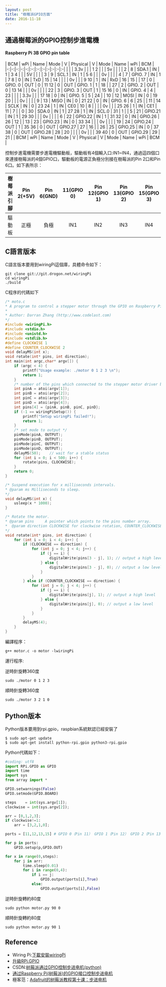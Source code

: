 ```yaml
---
layout: post
title: "樹莓派GPIO方面"
date: 2016-11-18
---
```


## 通過樹莓派的GPIO控制步進電機

#### Raspberry Pi 3B GPIO pin table
 
| BCM | wPi |   Name  | Mode | V | Physical | V | Mode | Name    | wPi | BCM |
 |-:|-:|-:|-:|-:|:-:|:-:|:-|:-|:-|:-|:-|
 |     |     |    3.3v |      |   |  1   2  |   |      | 5v      |     |     |
 |   2 |   8 |   SDA.1 |   IN | 1 |  3   4  |   |      | 5V      |     |     |
 |   3 |   9 |   SCL.1 |   IN | 1 |  5   6  |   |      | 0v      |     |     |
 |   4 |   7 | GPIO. 7 |   IN | 1 |  7   8  | 0 | IN   | TxD     | 15  | 14  |
 |     |     |      0v |      |   |  9   10 | 1 | IN   | RxD     | 16  | 15  |
 |  17 |   0 | GPIO. 0 |  OUT | 0 | 11   12 | 0 | OUT  | GPIO. 1 | 1   | 18  |
 |  27 |   2 | GPIO. 2 |  OUT | 0 | 13   14 |   |      | 0v      |     |     |
 |  22 |   3 | GPIO. 3 |  OUT | 1 | 15   16 | 0 | IN   | GPIO. 4 | 4   | 23  |
 |     |     |    3.3v |      |   | 17   18 | 0 | IN   | GPIO. 5 | 5   | 24  |
 |  10 |  12 |    MOSI |   IN | 0 | 19   20 |   |      | 0v      |     |     |
 |   9 |  13 |    MISO |   IN | 0 | 21   22 | 0 | IN   | GPIO. 6 | 6   | 25  |
 |  11 |  14 |    SCLK |   IN | 0 | 23   24 | 1 | IN   | CE0     | 10  | 8   |
 |     |     |      0v |      |   | 25   26 | 1 | IN   | CE1     | 11  | 7   |
 |   0 |  30 |   SDA.0 |   IN | 1 | 27   28 | 1 | IN   | SCL.0   | 31  | 1   |
 |   5 |  21 | GPIO.21 |   IN | 1 | 29   30 |   |      | 0v      |     |     |
 |   6 |  22 | GPIO.22 |   IN | 1 | 31   32 | 0 | IN   | GPIO.26 | 26  | 12  |
 |  13 |  23 | GPIO.23 |   IN | 0 | 33   34 |   |      | 0v      |     |     |
 |  19 |  24 | GPIO.24 |  OUT | 1 | 35   36 | 0 | OUT  | GPIO.27 | 27  | 16  |
 |  26 |  25 | GPIO.25 |   IN | 0 | 37   38 | 0 | OUT  | GPIO.28 | 28  | 20  |
 |     |     |      0v |      |   | 39   40 | 0 | OUT  | GPIO.29 | 29  | 21  |
 | BCM | wPi |   Name  | Mode | V | Physical | V | Mode | Name    | wPi | BCM |


控制步進電機需要步進電機驅動板，驅動板有4個輸入口:IN1~IN4，通過這四個口來連接樹莓派的4個GPIO口，驅動板的電源正負極分別接在樹莓派的Pin 2口和Pin 6口。如下表所示：

樹莓派引腳|Pin 2(+5V)|Pin 6(GND)|11(GPIO 0)|Pin 12(GPIO 1)|Pin 13(GPIO 2)|Pin 15(GPIO 3) 
:-:|:-:|:-:|:-:|:-:|:-:|:-:
驅動板|正極|負極|IN1|IN2|IN3|IN4


## C語言版本

C語言版本要用到wiringPi這個庫，具體命令如下：

```
git clone git://git.drogon.net/wiringPi
cd wiringPi
./build
```

 C程序的代碼如下

```C
/* moto.c
* A program to control a stepper motor through the GPIO on Raspberry Pi. 
* 
* Author: Darran Zhang (http://www.codelast.com) 
*/
#include <wiringPi.h>
#include <stdio.h>
#include <unistd.h>
#include <stdlib.h>
#define CLOCKWISE 1
#define COUNTER_CLOCKWISE 2
void delayMS(int x);
void rotate(int* pins, int direction);
int main(int argc,char* argv[]) {
    if (argc < 4) {
        printf("Usage example: ./motor 0 1 2 3 \n");
        return 1;
    }
    /* number of the pins which connected to the stepper motor driver board */
    int pinA = atoi(argv[1]);
    int pinB = atoi(argv[2]);
    int pinC = atoi(argv[3]);
    int pinD = atoi(argv[4]);
    int pins[4] = {pinA, pinB, pinC, pinD};
    if (-1 == wiringPiSetup()) {
        printf("Setup wiringPi failed!");
        return 1;
    }
    /* set mode to output */
    pinMode(pinA, OUTPUT);
    pinMode(pinB, OUTPUT);
    pinMode(pinC, OUTPUT);
    pinMode(pinD, OUTPUT);
    delayMS(50);    // wait for a stable status 
    for (int i = 0; i < 500; i++) {
        rotate(pins, CLOCKWISE);
    }
    return 0;
}

/* Suspend execution for x milliseconds intervals.
* @param ms Milliseconds to sleep.
*/
void delayMS(int x) {
    usleep(x * 1000);
}

/* Rotate the motor.
* @param pins     A pointer which points to the pins number array.
*  @param direction CLOCKWISE for clockwise rotation, COUNTER_CLOCKWISE for counter clockwise rotation.
*/
void rotate(int* pins, int direction) {
    for (int i = 0; i < 4; i++) {
        if (CLOCKWISE == direction) {
            for (int j = 0; j < 4; j++) {
                if (j == i) {
                    digitalWrite(pins[3 - j], 1); // output a high level 
                } else {
                    digitalWrite(pins[3 - j], 0); // output a low level 
                }
            }
        } else if (COUNTER_CLOCKWISE == direction) {
            for (int j = 0; j < 4; j++) {
                if (j == i) {
                    digitalWrite(pins[j], 1); // output a high level 
                } else {
                    digitalWrite(pins[j], 0); // output a low level 
                }
            }
        }
        delayMS(4);
    }
}
```

編譯程序：

```
g++ motor.c -o motor -lwiringPi
```

運行程序:

逆時針旋轉360度

```
sudo ./motor 0 1 2 3
```
順時針旋轉360度

```
sudo ./motor 3 2 1 0
```

## Python版本

Python版本要用到rpi.gpio，raspbian系統默認已經安裝了

```
$ sudo apt-get update
$ sudo apt-get install python-rpi.gpio python3-rpi.gpio
```

Python代碼如下：

```Python
#coding: utf8
import RPi.GPIO as GPIO
import time
import sys
from array import *

GPIO.setwarnings(False)
GPIO.setmode(GPIO.BOARD)

steps    = int(sys.argv[1]);
clockwise = int(sys.argv[2]);

arr = [0,1,2,3];
if clockwise!=1:
    arr = [3,2,1,0];

ports = [11,12,13,15] # GPIO 0（Pin 11） GPIO 1（Pin 12） GPIO 2（Pin 13） GPIO 3（Pin 15）

for p in ports:
    GPIO.setup(p,GPIO.OUT)

for x in range(0,steps):
    for j in arr:
        time.sleep(0.01)
        for i in range(0,4):
            if i == j:
                GPIO.output(ports[i],True)
            else:
                GPIO.output(ports[i],False)
```

逆時針旋轉約80度

```
sudo python motor.py 90 0
```

順時針旋轉約80度

```
sudo python motor.py 90 1
```

## Reference
 - Wiring Pi:[下載安裝wiringPi](http://wiringpi.com/download-and-install/)
 - [升級RPi.GPIO](https://sourceforge.net/p/raspberry-gpio-python/wiki/install/)
 - CSDN:[树莓派通过GPIO控制步进电机(python) ](http://blog.csdn.net/u010027419/article/details/41518321)
 - [通过Raspberry Pi(树莓派)的GPIO接口控制步进电机](http://www.codelast.com/%E5%8E%9F%E5%88%9B%E9%80%9A%E8%BF%87raspberry-pi%E6%A0%91%E8%8E%93%E6%B4%BE%E7%9A%84gpio%E6%8E%A5%E5%8F%A3%E6%8E%A7%E5%88%B6%E6%AD%A5%E8%BF%9B%E7%94%B5%E6%9C%BAcontrol-stepper-motor-through-the-g/)
 - 極客范：[Adafruit的树莓派教程第十课：步进电机](http://www.geekfan.net/9926/)
